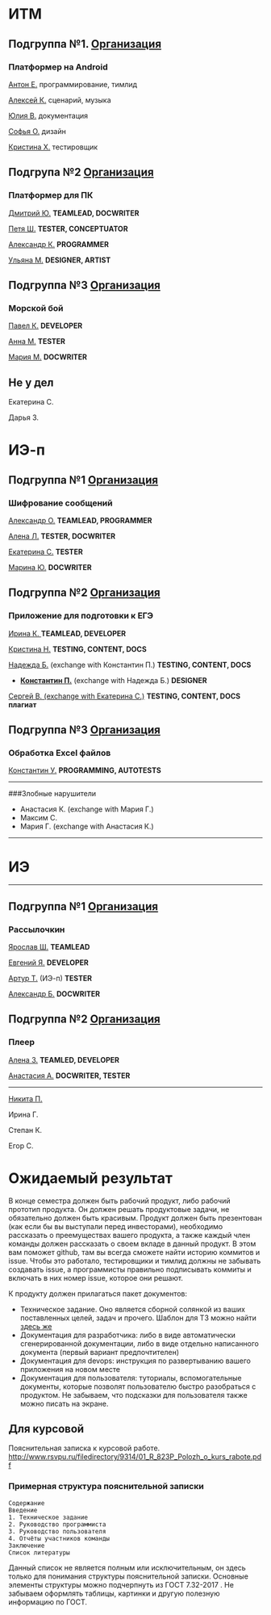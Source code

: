 # ИТМ
## Подгруппа №1. [Организация](https://github.com/KazuraInteractive)
### Платформер на Android

[Антон Е.](https://github.com/KumikoKazura) программирование, тимлид

[Алексей К.](https://github.com/DIKIY2018) сценарий, музыка

[Юлия В.](https://github.com/VorobeyJ) документация

[Софья О.](https://github.com/SofyaOjegova) дизайн

[Кристина Х.](https://github.com/crystallixa) тестировщик

## Подгрупа №2 [Организация](https://github.com/SaPeUlDi/TestGameNazvanieVremennoe)
### Платформер для ПК

[Дмитрий Ю.](https://github.com/deadmoroz583/test) **TEAMLEAD, DOCWRITER**

[Петя Ш.](https://github.com/earthman10/gamedev) **TESTER, CONCEPTUATOR**

[Александр К.](https://github.com/Lofetty/ProjectPublicRep) **PROGRAMMER**

[Ульяна М.](https://github.com/SaPeUlDi/TestGameNazvanieVremennoe) **DESIGNER, ARTIST**

## Подгруппа №3 [Организация](https://github.com/PavelKunof/sea-battle)
### Морской бой

[Павел К.](https://github.com/PavelKunof) **DEVELOPER**

[Анна М.](https://github.com/MaximovaAnna) **TESTER**

[Мария М.](https://github.com/MaryaJonn) **DOCWRITER**

## Не у дел

Екатерина С.

Дарья З.


# ИЭ-п

## Подгруппа №1 [Организация](https://github.com/Killing-orchestra)
### Шифрование сообщений

[Александр О.](https://github.com/Karamax/SE) **TEAMLEAD, PROGRAMMER**

[Алена Л.](https://github.com/AlenaLotsmanova) **TESTER, DOCWRITER**

[Екатерина С.](https://github.com/EkaterinaBeresneva/resultwinner) **TESTER**

[Марина Ю.](https://github.com/yudinaMarina/) **DOCWRITER**

## Подгруппа №2 [Организация](https://github.com/MULTI-FACE/egeshka)
### Приложение для подготовки к ЕГЭ

[Ирина К. ](https://github.com/MULTI-FACE/irisha-make) **TEAMLEAD, DEVELOPER**

[Кристина Н.](https://github.com/KristinaN98) **TESTING, CONTENT, DOCS**

[Надежда Б.](https://github.com/belskaya/-) (exchange with Константин П.) **TESTING, CONTENT, DOCS**

* [__Константин П.__](https://github.com/pshekost/shifrator) (exchange with Надежда Б.) **DESIGNER**

[Сергей В. (exchange with Екатерина С.)](https://github.com/Sergey323/Arithmetic-Detector) **TESTING, CONTENT, DOCS**  **плагиат**

## Подгруппа №3 [Организация](https://github.com/Course-and-Co/Excel-and-Cisharp)
### Обработка Excel файлов

[Константин У.](https://github.com/KostyaUstyancev) **PROGRAMMING, AUTOTESTS**

----

###Злобные нарушители
* Анастасия К.  (exchange with Мария Г.)
* Максим С.
* Мария Г. (exchange with Анастасия К.)


----

# ИЭ

----

## Подгруппа №1 [Организация](https://github.com/catran97/Spam)
### Рассылочкин

[Ярослав Ш.](https://github.com/ykfgod/Pycharm) **TEAMLEAD**

[Евгений Я.](https://github.com/EYagudin) **DEVELOPER**

[Артур Т.](https://github.com/catran97) (ИЭ-п) **TESTER**

[Александр Б.](https://github.com/sasha4713) **DOCWRITER**



## Подгруппа №2 [Организация](https://github.com/zuevaaa/KP)
### Плеер

[Алена З.](https://github.com/zuevaaa) **TEAMLED, DEVELOPER**

[Анастасия А.](https://github.com/NastyIE401/2) **DOCWRITER, TESTER**

---

[Никита П.](https://github.com/Deathmatchh)

Ирина Г.

Степан К.

Егор С.



# Ожидаемый результат

В конце семестра должен быть рабочий продукт, либо рабочий прототип продукта. Он должен решать продуктовые задачи, не обязательно должен быть красивым. Продукт должен быть презентован (как если бы вы выступали перед инвесторами), необходимо рассказать о преемуществах вашего продукта, а также каждый член команды должен рассказать о своем вкладе в данный продукт. В этом вам поможет github, там вы всегда сможете найти историю коммитов и issue. Чтобы это работало, тестировщики и тимлид должны не забывать создавать issue, а программисты правильно подписывать коммиты и включать в них номер issue, которое они решают.

К продукту должен прилагаться пакет документов:
* Техническое задание. Оно является сборной солянкой из ваших поставленных целей, задач и прочего. Шаблон для ТЗ можно найти [здесь же](./TechDoc.MD)
* Документация для разработчика: либо в виде автоматически сгенерированной документации, либо в виде отдельно написанного документа (первый вариант предпочтителен)
* Документация для devops: инструкция по развертыванию вашего приложения на новом месте
* Документация для пользователя: туториалы, вспомогательные документы, которые позволят пользователю быстро разобраться с продуктом. Не забываем, что подсказки для пользователя также можно писать на экране.

## Для курсовой
Пояснительная записка к курсовой работе.
http://www.rsvpu.ru/filedirectory/9314/01_R_823P_Polozh_o_kurs_rabote.pdf



### Примерная структура пояснительной записки
```
Содержание
Введение
1. Техническое задание
2. Руководство программиста
3. Руководство пользователя
4. Отчёты участников команды
Заключение
Список литературы
```
Данный список не является полным или исключительным, он здесь только для понимания структуры пояснительной записки. Основные элементы структуры можно подчерпнуть из ГОСТ 7.32-2017 . Не забываем оформлять таблицы, картинки и другую полезную информацию по ГОСТ.
